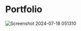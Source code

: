 # Portfolio
![Screenshot 2024-07-18 051310](https://github.com/user-attachments/assets/4c6e0e7c-ef9b-4471-a702-80fec5f5e35d)
